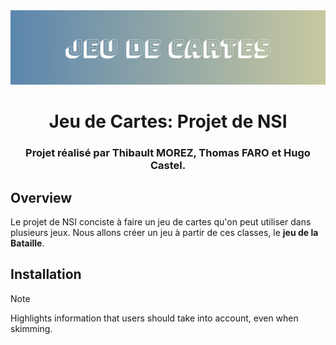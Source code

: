 <!-- On peut faire du HTML dans certaines proportions en .md -->
<div align="center">
    <img src="docs/assets/Header.png" />
    <h1>Jeu de Cartes: Projet de NSI</h1>
    <h3>Projet réalisé par Thibault MOREZ, Thomas FARO et Hugo Castel.</h3>
</div>

## Overview
Le projet de NSI conciste à faire un jeu de cartes qu'on peut utiliser dans plusieurs jeux. Nous allons créer un jeu à partir de ces classes, le **jeu de la Bataille**.

## Installation

> [!NOTE]  
> Highlights information that users should take into account, even when skimming.